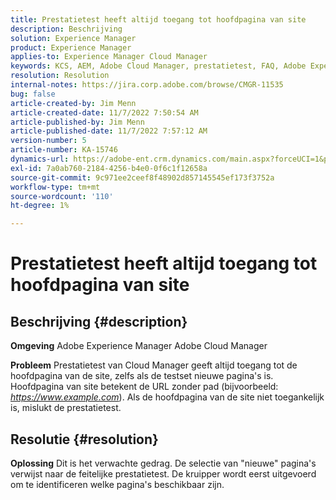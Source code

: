 ```yaml
---
title: Prestatietest heeft altijd toegang tot hoofdpagina van site
description: Beschrijving
solution: Experience Manager
product: Experience Manager
applies-to: Experience Manager Cloud Manager
keywords: KCS, AEM, Adobe Cloud Manager, prestatietest, FAQ, Adobe Experience Manager, hoofdpagina
resolution: Resolution
internal-notes: https://jira.corp.adobe.com/browse/CMGR-11535
bug: false
article-created-by: Jim Menn
article-created-date: 11/7/2022 7:50:54 AM
article-published-by: Jim Menn
article-published-date: 11/7/2022 7:57:12 AM
version-number: 5
article-number: KA-15746
dynamics-url: https://adobe-ent.crm.dynamics.com/main.aspx?forceUCI=1&pagetype=entityrecord&etn=knowledgearticle&id=f6cd19e2-705e-ed11-9561-6045bd0065f9
exl-id: 7a0ab760-2184-4256-b4e0-0f6c1f12658a
source-git-commit: 9c971ee2ceef8f48902d857145545ef173f3752a
workflow-type: tm+mt
source-wordcount: '110'
ht-degree: 1%

---
```


# Prestatietest heeft altijd toegang tot hoofdpagina van site

## Beschrijving {#description}


<b>Omgeving</b>
Adobe Experience Manager Adobe Cloud Manager

<b>Probleem</b>
Prestatietest van Cloud Manager geeft altijd toegang tot de hoofdpagina van de site, zelfs als de testset nieuwe pagina&#39;s is.
Hoofdpagina van site betekent de URL zonder pad (bijvoorbeeld: *https://www.example.com*).
Als de hoofdpagina van de site niet toegankelijk is, mislukt de prestatietest.


## Resolutie {#resolution}


<b>Oplossing</b>
Dit is het verwachte gedrag.
De selectie van &quot;nieuwe&quot; pagina&#39;s verwijst naar de feitelijke prestatietest.
De kruipper wordt eerst uitgevoerd om te identificeren welke pagina&#39;s beschikbaar zijn.
